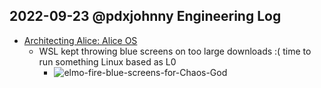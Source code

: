 ## 2022-09-23 @pdxjohnny Engineering Log

- [Architecting Alice: Alice OS](https://github.com/intel/dffml/discussions/1406#discussioncomment-3720703)
  - WSL kept throwing blue screens on too large downloads :( time to run something Linux based as L0
    - ![elmo-fire-blue-screens-for-Chaos-God](https://user-images.githubusercontent.com/5950433/192104042-385b37f4-06e1-4193-95e7-dd74c30e708a.png)